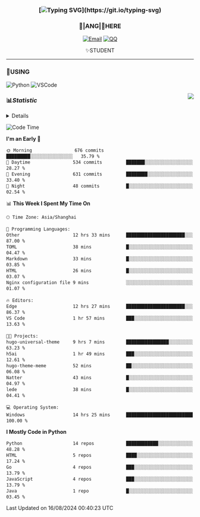 <div align="center">


### [![Typing SVG](https://readme-typing-svg.herokuapp.com?size=25&duration=2500&color=8C43EA&vCenter=true&width=200&height=40&lines=%F0%9F%8C%B1ANGJustinl%F0%9F%8C%B1+!)](https://git.io/typing-svg)


### 🥛|**ANG**|🥛HERE



[![Email](https://img.shields.io/badge/Email-ANGJustin@163.com-6A5ACD?style=flat-square&logoColor=fff)](mailto:ANGJustinl@163.com)
[![QQ](https://img.shields.io/badge/QQ-77139032-98FB98?style=flat-square&logoColor=fff)](https://qm.qq.com/cgi-bin/qm/qr?k=mcs-cON_aPNfc3hO8-H7lWJHDX-5nKr7&noverify=0)




✨STUDENT 

</div>

---

### 🎨USING

![Python](https://img.shields.io/badge/-Python-blue?style=flat-square&logo=Python&logoColor=fff)
![VSCode](https://img.shields.io/badge/-VSCode-blue?style=flat-square&logo=visualstudiocode&logoColor=fff)


<a href="#">
  <img align="right" src="https://github-readme-stats.vercel.app/api?username=ANGJustinl&count_private=true&show_icons=true&hide_border=true&bg_color=15,f2f7fd,E0EAFC" />
</a>




### 📊*Statistic* 

<details>

<p align="center">
   <img src="github-metrics.svg" alt="typing-svg">
</p>

[![Github activity graph](https://github-readme-activity-graph.angforever.top/graph?username=ANGJustinl&theme=dracula)](https://github.com/ANGJustinl/ANGJustinl)
![image](https://github.com/ANGJustinl/ANGJustinl/assets/96008766/f6c957b8-b907-482a-8804-4c1f944d4b60)
</details>

<!--START_SECTION:waka-->
![Code Time](http://img.shields.io/badge/Code%20Time-244%20hrs%207%20mins-blue)

**I'm an Early 🐤** 

```text
🌞 Morning                676 commits         █████████░░░░░░░░░░░░░░░░   35.79 % 
🌆 Daytime                534 commits         ███████░░░░░░░░░░░░░░░░░░   28.27 % 
🌃 Evening                631 commits         ████████░░░░░░░░░░░░░░░░░   33.40 % 
🌙 Night                  48 commits          █░░░░░░░░░░░░░░░░░░░░░░░░   02.54 % 
```


📊 **This Week I Spent My Time On** 

```text
🕑︎ Time Zone: Asia/Shanghai

💬 Programming Languages: 
Other                    12 hrs 33 mins      ██████████████████████░░░   87.00 % 
TOML                     38 mins             █░░░░░░░░░░░░░░░░░░░░░░░░   04.47 % 
Markdown                 33 mins             █░░░░░░░░░░░░░░░░░░░░░░░░   03.85 % 
HTML                     26 mins             █░░░░░░░░░░░░░░░░░░░░░░░░   03.07 % 
Nginx configuration file 9 mins              ░░░░░░░░░░░░░░░░░░░░░░░░░   01.07 % 

🔥 Editors: 
Edge                     12 hrs 27 mins      ██████████████████████░░░   86.37 % 
VS Code                  1 hr 57 mins        ███░░░░░░░░░░░░░░░░░░░░░░   13.63 % 

🐱‍💻 Projects: 
hugo-universal-theme     9 hrs 7 mins        ████████████████░░░░░░░░░   63.23 % 
h5ai                     1 hr 49 mins        ███░░░░░░░░░░░░░░░░░░░░░░   12.61 % 
hugo-theme-meme          52 mins             ██░░░░░░░░░░░░░░░░░░░░░░░   06.08 % 
Natter                   43 mins             █░░░░░░░░░░░░░░░░░░░░░░░░   04.97 % 
lede                     38 mins             █░░░░░░░░░░░░░░░░░░░░░░░░   04.41 % 

💻 Operating System: 
Windows                  14 hrs 25 mins      █████████████████████████   100.00 % 
```

**I Mostly Code in Python** 

```text
Python                   14 repos            ████████████░░░░░░░░░░░░░   48.28 % 
HTML                     5 repos             ████░░░░░░░░░░░░░░░░░░░░░   17.24 % 
Go                       4 repos             ███░░░░░░░░░░░░░░░░░░░░░░   13.79 % 
JavaScript               4 repos             ███░░░░░░░░░░░░░░░░░░░░░░   13.79 % 
Java                     1 repo              █░░░░░░░░░░░░░░░░░░░░░░░░   03.45 % 
```




 Last Updated on 16/08/2024 00:40:23 UTC
<!--END_SECTION:waka-->
